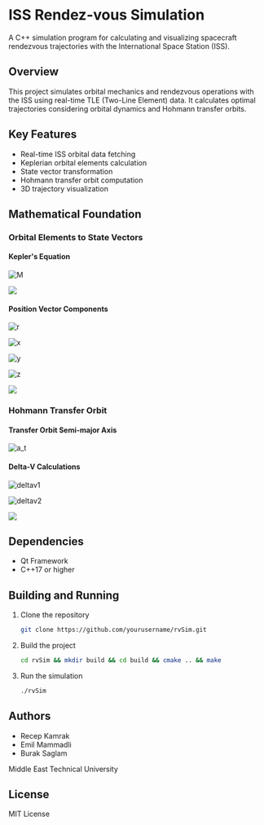 # ISS Rendez-vous Simulation

A C++ simulation program for calculating and visualizing spacecraft rendezvous trajectories with the International Space Station (ISS).

## Overview

This project simulates orbital mechanics and rendezvous operations with the ISS using real-time TLE (Two-Line Element) data. It calculates optimal trajectories considering orbital dynamics and Hohmann transfer orbits.

## Key Features

- Real-time ISS orbital data fetching
- Keplerian orbital elements calculation
- State vector transformation
- Hohmann transfer orbit computation
- 3D trajectory visualization

## Mathematical Foundation

### Orbital Elements to State Vectors

#### Kepler's Equation

![M](https://latex2image-output.s3.amazonaws.com/img-HEHkVtHt3UGF.png)

![](https://latex2image-output.s3.amazonaws.com/img-Pwmf4gETu6nR.png)

#### Position Vector Components

![r](https://latex2image-output.s3.amazonaws.com/img-JrYh1ZpNPEJC.png)

![x](https://latex2image-output.s3.amazonaws.com/img-W1fvE6FTHGqQ.png)

![y](https://latex2image-output.s3.amazonaws.com/img-8REnkESaeJJ4.png)

![z](https://latex2image-output.s3.amazonaws.com/img-WkY2CAs4wdRW.png)

![](https://latex2image-output.s3.amazonaws.com/img-H96YWS2dm1kA.png)

### Hohmann Transfer Orbit

#### Transfer Orbit Semi-major Axis

![a_t](https://latex2image-output.s3.amazonaws.com/img-MewJxHjDGWnn.png)

#### Delta-V Calculations

![deltav1](https://latex2image-output.s3.amazonaws.com/img-ynZYkntx4pbh.png)

![deltav2](https://latex2image-output.s3.amazonaws.com/img-pQmWNEuJ6mUX.png)

![](https://latex2image-output.s3.amazonaws.com/img-BMxFxmpJPxRr.png)


## Dependencies

- Qt Framework
- C++17 or higher

## Building and Running

1. Clone the repository
    ```bash
    git clone https://github.com/yourusername/rvSim.git
    ```

2. Build the project
    ```bash
    cd rvSim && mkdir build && cd build && cmake .. && make
    ```

3. Run the simulation
    ```bash
    ./rvSim
    ```

## Authors

- Recep Kamrak
- Emil Mammadli
- Burak Saglam

Middle East Technical University

## License

MIT License
